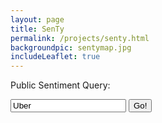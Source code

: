 ```yaml
---
layout: page
title: SenTy
permalink: /projects/senty.html
backgroundpic: sentymap.jpg
includeLeaflet: true
---
```


<label for="usr">Public Sentiment Query:</label>
<div class="input-group">
   	<input type="text" class="form-control" id="query" value="Uber">
   	<span class="input-group-btn">
    	<button class="btn btn-default" id="runQueryBtn" type="button">Go!</button>
   	</span>
</div>
<br>
<div id="map" style="height: 700px;"></div>